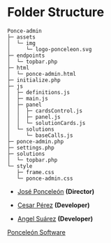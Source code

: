 # Folder Structure

```
Ponce-admin
├─ assets
│  └─ img
│     └─ logo-ponceleon.svg
├─ endpoints
│  └─ topbar.php
├─ html
│  └─ ponce-admin.html
├─ initialize.php
├─ js
│  ├─ definitions.js
│  ├─ main.js
│  ├─ panel
│  │  ├─ cardsControl.js
│  │  ├─ panel.js
│  │  └─ solutionCards.js
│  └─ solutions
│     └─ baseCalls.js
├─ ponce-admin.php
├─ settings.php
├─ solutions
│  └─ topbar.php
└─ style
   ├─ frame.css
   └─ ponce-admin.css

```
* [José Ponceleón](https://github.com/ponceleon "@ponceleon") **(Director)**

* [Cesar Pérez](https://github.com/cesaraugp "@cesaraugp") **(Developer)**

* [Angel Suárez](https://github.com/angeljsb "@angeljsb") **(Developer)**

[Ponceleón Software](https://github.com/Ponceleon-Software "Ponceleón Software")
